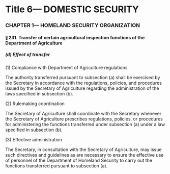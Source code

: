 
# Title 6— DOMESTIC SECURITY
### CHAPTER 1— HOMELAND SECURITY ORGANIZATION
#### § 231. Transfer of certain agricultural inspection functions of the Department of Agriculture
##### (d) Effect of transfer

(1) Compliance with Department of Agriculture regulations

The authority transferred pursuant to subsection (a) shall be exercised by the Secretary in accordance with the regulations, policies, and procedures issued by the Secretary of Agriculture regarding the administration of the laws specified in subsection (b).

(2) Rulemaking coordination

The Secretary of Agriculture shall coordinate with the Secretary whenever the Secretary of Agriculture prescribes regulations, policies, or procedures for administering the functions transferred under subsection (a) under a law specified in subsection (b).

(3) Effective administration

The Secretary, in consultation with the Secretary of Agriculture, may issue such directives and guidelines as are necessary to ensure the effective use of personnel of the Department of Homeland Security to carry out the functions transferred pursuant to subsection (a).
